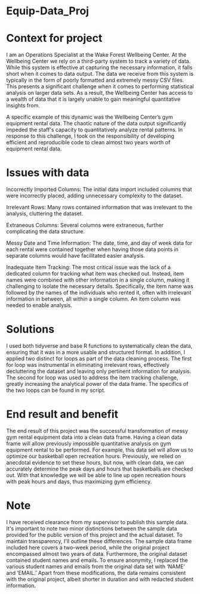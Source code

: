 # Equip-Data_Proj

# Context for project 

I am an Operations Specialist at the Wake Forest Wellbeing Center. At the Wellbeing Center we rely on a third-party system to track a variety of data. While this system is effective at capturing the necessary information, it falls short when it comes to data output. The data we receive from this system is typically in the form of poorly formatted and extremely messy CSV files. This presents a significant challenge  when it comes to performing statistical analysis on larger data sets. As a result, the Wellbeing Center has access to a wealth of data that it is largely unable to gain meaningful quantitative insights from. 

A specific example of this dynamic was the Wellbeing Center’s gym equipment rental data. The chaotic nature of the data output significantly impeded the staff's capacity to quantitatively analyze rental patterns. In response to this challenge, I took on the responsibility of developing efficient and reproducible code to clean almost two years worth of equipment rental data.  


# Issues with data 

Incorrectly Imported Columns: The initial data import included columns that were incorrectly placed, adding unnecessary complexity to the dataset.

Irrelevant Rows: Many rows contained information that was irrelevant to the analysis, cluttering the dataset. 

Extraneous Columns: Several columns were extraneous, further complicating the data structure.

Messy Date and Time Information: The date, time, and day of week data for each rental were contained together when having those data points in separate columns would have facilitated easier analysis. 

Inadequate Item Tracking: The most critical issue was the lack of a dedicated column for tracking what item was checked out. Instead, item names were combined with other information in a single column, making it challenging to isolate the necessary details. Specifically, the item name was followed by the names of the individuals who rented it, often with irrelevant information in between, all within a single column. An item column was needed to enable analysis. 

# Solutions

I used both tidyverse and base R functions to systematically clean the data, ensuring that it was in a more usable and structured format. In addition, I applied two distinct for loops as part of the data cleaning process. The first for loop was instrumental in eliminating irrelevant rows, effectively decluttering the dataset and leaving only pertinent information for analysis. The second for loop was used to address the item tracking challenge, greatly increasing the analytical power of the data frame. The specifics of the two loops can be found in my script. 

# End result and benefit

The end result of this project was the successful transformation of messy gym rental equipment data into a clean data frame. Having a clean data frame will allow previously impossible quantitative analysis on gym equipment rental to be performed. For example, this data set will allow us to optimize our basketball open recreation hours. Previously, we relied on anecdotal evidence to set these hours, but now, with clean data, we can accurately determine the peak days and hours that basketballs are checked out. With that knowledge we will be able to line up open recreation hours with peak hours and days, thus maximizing gym efficiency.

# Note

I have received clearance from my supervisor to publish this sample data. It's important to note two minor distinctions between the sample data provided for the public version of this project and the actual dataset. To maintain transparency, I'll outline these differences. The sample data frame included here covers a two-week period, while the original project encompassed almost two years of data. Furthermore, the original dataset contained student names and emails. To ensure anonymity, I replaced the various student names and emails from the original data set with ‘NAME’ and ‘EMAIL.’ Apart from these modifications, the data remains consistent with the original project, albeit shorter in duration and with redacted student information.
